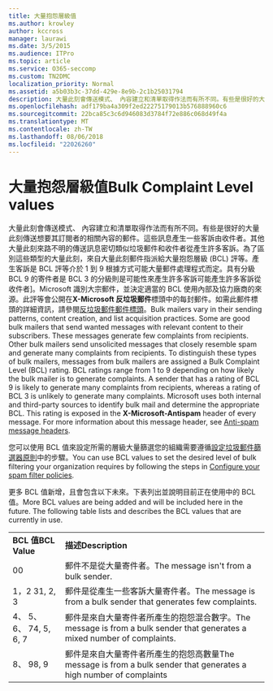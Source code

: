```yaml
---
title: 大量抱怨層級值
ms.author: krowley
author: kccross
manager: laurawi
ms.date: 3/5/2015
ms.audience: ITPro
ms.topic: article
ms.service: O365-seccomp
ms.custom: TN2DMC
localization_priority: Normal
ms.assetid: a5b03b3c-37dd-429e-8e9b-2c1b25031794
description: 大量此刻會傳送模式、 內容建立和清單取得作法而有所不同。有些是很好的大量此刻傳送想要其訂閱者的相關內容的郵件。這些訊息產生一些客訴由收件者。其他大量此刻來路不明的傳送訊息密切類似垃圾郵件和收件者從產生許多客訴。為了區別這些類型的大量此刻，來自大量此刻郵件指派給大量抱怨層級 (BCL) 評等。產生客訴是 BCL 評等介於 1 到 9 根據方式可能大量郵件處理程式而定。具有分級 BCL 9 的寄件者是 BCL 3 的分級則是可能性來產生許多客訴可能產生許多客訴從收件者]。Microsoft 識別大宗郵件，並決定適當的 BCL 使用內部及協力廠商的來源。此評等會公開在 X-Microsoft 反垃圾郵件標頭中的每封郵件。如需此郵件標頭的詳細資訊，請參閱反垃圾郵件郵件標頭。
ms.openlocfilehash: adf179ba4a309f2ed22275179013b576888960c6
ms.sourcegitcommit: 22bca85c3c6d946083d3784f72e886c068d49f4a
ms.translationtype: MT
ms.contentlocale: zh-TW
ms.lasthandoff: 08/06/2018
ms.locfileid: "22026260"
---
```

# <a name="bulk-complaint-level-values"></a><span data-ttu-id="06fa3-112">大量抱怨層級值</span><span class="sxs-lookup"><span data-stu-id="06fa3-112">Bulk Complaint Level values</span></span>

<span data-ttu-id="06fa3-p102">大量此刻會傳送模式、 內容建立和清單取得作法而有所不同。有些是很好的大量此刻傳送想要其訂閱者的相關內容的郵件。這些訊息產生一些客訴由收件者。其他大量此刻來路不明的傳送訊息密切類似垃圾郵件和收件者從產生許多客訴。為了區別這些類型的大量此刻，來自大量此刻郵件指派給大量抱怨層級 (BCL) 評等。產生客訴是 BCL 評等介於 1 到 9 根據方式可能大量郵件處理程式而定。具有分級 BCL 9 的寄件者是 BCL 3 的分級則是可能性來產生許多客訴可能產生許多客訴從收件者]。Microsoft 識別大宗郵件，並決定適當的 BCL 使用內部及協力廠商的來源。此評等會公開在**X-Microsoft 反垃圾郵件**標頭中的每封郵件。如需此郵件標頭的詳細資訊，請參閱[反垃圾郵件郵件標頭](anti-spam-message-headers.md)。</span><span class="sxs-lookup"><span data-stu-id="06fa3-p102">Bulk mailers vary in their sending patterns, content creation, and list acquisition practices. Some are good bulk mailers that send wanted messages with relevant content to their subscribers. These messages generate few complaints from recipients. Other bulk mailers send unsolicited messages that closely resemble spam and generate many complaints from recipients. To distinguish these types of bulk mailers, messages from bulk mailers are assigned a Bulk Complaint Level (BCL) rating. BCL ratings range from 1 to 9 depending on how likely the bulk mailer is to generate complaints. A sender that has a rating of BCL 9 is likely to generate many complaints from recipients, whereas a rating of BCL 3 is unlikely to generate many complaints. Microsoft uses both internal and third-party sources to identify bulk mail and determine the appropriate BCL. This rating is exposed in the **X-Microsoft-Antispam** header of every message. For more information about this message header, see [Anti-spam message headers](anti-spam-message-headers.md).</span></span> 
  
<span data-ttu-id="06fa3-123">您可以使用 BCL 值來設定所需的層級大量篩選您的組織需要遵循[設定垃圾郵件篩選器原則](configure-your-spam-filter-policies.md)中的步驟。</span><span class="sxs-lookup"><span data-stu-id="06fa3-123">You can use BCL values to set the desired level of bulk filtering your organization requires by following the steps in [Configure your spam filter policies](configure-your-spam-filter-policies.md).</span></span>
  
<span data-ttu-id="06fa3-p103">更多 BCL 值新增，且會包含以下未來。下表列出並說明目前正在使用中的 BCL 值。</span><span class="sxs-lookup"><span data-stu-id="06fa3-p103">More BCL values are being added and will be included here in the future. The following table lists and describes the BCL values that are currently in use.</span></span>
  
|||
|:-----|:-----|
|<span data-ttu-id="06fa3-126">**BCL 值**</span><span class="sxs-lookup"><span data-stu-id="06fa3-126">**BCL Value**</span></span> <br/> |<span data-ttu-id="06fa3-127">**描述**</span><span class="sxs-lookup"><span data-stu-id="06fa3-127">**Description**</span></span> <br/> |
|<span data-ttu-id="06fa3-128">0</span><span class="sxs-lookup"><span data-stu-id="06fa3-128">0</span></span>  <br/> |<span data-ttu-id="06fa3-129">郵件不是從大量寄件者。</span><span class="sxs-lookup"><span data-stu-id="06fa3-129">The message isn't from a bulk sender.</span></span>  <br/> |
|<span data-ttu-id="06fa3-130">1，2 3</span><span class="sxs-lookup"><span data-stu-id="06fa3-130">1, 2, 3</span></span>  <br/> |<span data-ttu-id="06fa3-131">郵件是從產生一些客訴大量寄件者。</span><span class="sxs-lookup"><span data-stu-id="06fa3-131">The message is from a bulk sender that generates few complaints.</span></span>  <br/> |
|<span data-ttu-id="06fa3-132">4、 5、 6、 7</span><span class="sxs-lookup"><span data-stu-id="06fa3-132">4, 5, 6, 7</span></span>  <br/> |<span data-ttu-id="06fa3-133">郵件是來自大量寄件者所產生的抱怨混合數字。</span><span class="sxs-lookup"><span data-stu-id="06fa3-133">The message is from a bulk sender that generates a mixed number of complaints.</span></span>  <br/> |
|<span data-ttu-id="06fa3-134">8、 9</span><span class="sxs-lookup"><span data-stu-id="06fa3-134">8, 9</span></span>  <br/> |<span data-ttu-id="06fa3-135">郵件是來自大量寄件者所產生的抱怨高數量</span><span class="sxs-lookup"><span data-stu-id="06fa3-135">The message is from a bulk sender that generates a high number of complaints</span></span>  <br/> |
   

